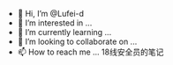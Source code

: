 - 👋 Hi, I’m @Lufei-d
- 👀 I’m interested in ...
- 🌱 I’m currently learning ...
- 💞️ I’m looking to collaborate on ...
- 📫 How to reach me ...
18线安全员的笔记
